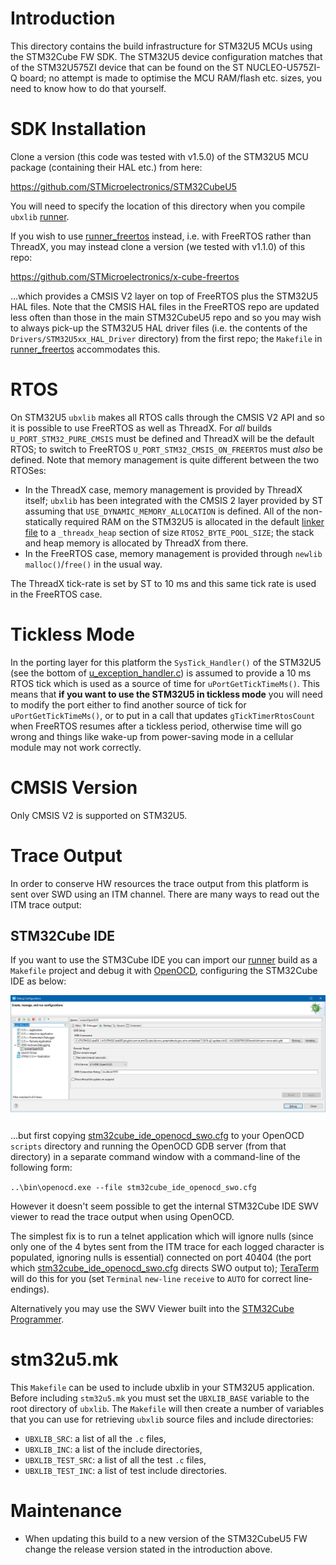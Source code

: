 # Introduction
This directory contains the build infrastructure for STM32U5 MCUs using the STM32Cube FW SDK.  The STM32U5 device configuration matches that of the STM32U575ZI device that can be found on the ST NUCLEO-U575ZI-Q board; no attempt is made to optimise the MCU RAM/flash etc. sizes, you need to know how to do that yourself.

# SDK Installation
Clone a version (this code was tested with v1.5.0) of the STM32U5 MCU package (containing their HAL etc.) from here:

https://github.com/STMicroelectronics/STM32CubeU5

You will need to specify the location of this directory when you compile `ubxlib` [runner](runner).

If you wish to use [runner_freertos](runner_freertos) instead, i.e. with FreeRTOS rather than ThreadX, you may instead clone a version (we tested with v1.1.0) of this repo:

https://github.com/STMicroelectronics/x-cube-freertos

...which provides a CMSIS V2 layer on top of FreeRTOS plus the STM32U5 HAL files.  Note that the CMSIS HAL files in the FreeRTOS repo are updated less often than those in the main STM32CubeU5 repo and so you may wish to always pick-up the STM32U5 HAL driver files (i.e. the contents of the `Drivers/STM32U5xx_HAL_Driver` directory) from the first repo; the `Makefile` in [runner_freertos](runner_freertos) accommodates this.

# RTOS
On STM32U5 `ubxlib` makes all RTOS calls through the CMSIS V2 API and so it is possible to use FreeRTOS as well as ThreadX.  For _all_ builds `U_PORT_STM32_PURE_CMSIS` must be defined and ThreadX will be the default RTOS; to switch to FreeRTOS `U_PORT_STM32_CMSIS_ON_FREERTOS` must _also_ be defined.  Note that memory management is quite different between the two RTOSes:

- In the ThreadX case, memory management is provided by ThreadX itself; `ubxlib` has been integrated with the CMSIS 2 layer provided by ST assuming that `USE_DYNAMIC_MEMORY_ALLOCATION` is defined.  All of the non-statically required RAM on the STM32U5 is allocated in the default [linker file](../../app/STM32U575ZITX_FLASH.ld) to a `_threadx_heap` section of size `RTOS2_BYTE_POOL_SIZE`; the stack and heap memory is allocated by ThreadX from there.
- In the FreeRTOS case, memory management is provided through `newlib` `malloc()`/`free()` in the usual way.

The ThreadX tick-rate is set by ST to 10 ms and this same tick rate is used in the FreeRTOS case.

# Tickless Mode
In the porting layer for this platform the `SysTick_Handler()` of the STM32U5 (see the bottom of [u_exception_handler.c](/port/platform/stm32cube/src/u_exception_handler.c)) is assumed to provide a 10 ms RTOS tick which is used as a source of time for `uPortGetTickTimeMs()`.  This means that **if you want to use the STM32U5 in tickless mode** you will need to modify the port either to find another source of tick for `uPortGetTickTimeMs()`, or to put in a call that updates `gTickTimerRtosCount` when FreeRTOS resumes after a tickless period, otherwise time will go wrong and things like wake-up from power-saving mode in a cellular module may not work correctly.

# CMSIS Version
Only CMSIS V2 is supported on STM32U5.

# Trace Output
In order to conserve HW resources the trace output from this platform is sent over SWD using an ITM channel. There are many ways to read out the ITM trace output:

## STM32Cube IDE
If you want to use the STM3Cube IDE you can import our [runner](runner) build as a `Makefile` project and debug it with [OpenOCD](https://github.com/xpack-dev-tools/openocd-xpack), configuring the STM32Cube IDE as below:

![STM32CUBE IDE OpenOCD debug setup](stm32cube_ide_openocd_setup.jpg)

...but first copying [stm32cube_ide_openocd_swo.cfg](stm32cube_ide_openocd_swo.cfg) to your OpenOCD `scripts` directory and running the OpenOCD GDB server (from that directory) in a separate command window with a command-line of the following form:

`..\bin\openocd.exe --file stm32cube_ide_openocd_swo.cfg`

However it doesn't seem possible to get the internal STM32Cube IDE SWV viewer to read the trace output when using OpenOCD.

The simplest fix is to run a telnet application which will ignore nulls (since only one of the 4 bytes sent from the ITM trace for each logged character is populated, ignoring nulls is essential) connected on port 40404 (the port which [stm32cube_ide_openocd_swo.cfg](stm32cube_ide_openocd_swo.cfg) directs SWO output to); [TeraTerm](https://tera-term.en.softonic.com/) will do this for you (set `Terminal` `new-line` `receive` to `AUTO` for correct line-endings).

Alternatively you may use the SWV Viewer built into the [STM32Cube Programmer](https://www.st.com/en/development-tools/stm32cubeprog.html).

# stm32u5.mk
This `Makefile` can be used to include ubxlib in your STM32U5 application. Before including `stm32u5.mk` you must set the `UBXLIB_BASE` variable to the root directory of `ubxlib`.
The `Makefile` will then create a number of variables that you can use for retrieving `ubxlib` source files and include directories:
- `UBXLIB_SRC`: a list of all the `.c` files,
- `UBXLIB_INC`: a list of the include directories,
- `UBXLIB_TEST_SRC`: a list of all the test `.c` files,
- `UBXLIB_TEST_INC`: a list of test include directories.

# Maintenance
- When updating this build to a new version of  the STM32CubeU5 FW change the release version stated in the introduction above.
